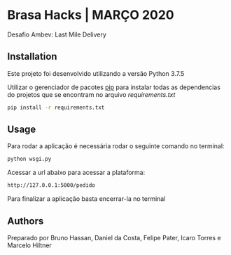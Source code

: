 # Brasa Hacks | MARÇO 2020

Desafio Ambev: Last Mile Delivery

## Installation

Este projeto foi desenvolvido utilizando a versão Python 3.7.5

Utilizar o gerenciador de pacotes [pip](https://pip.pypa.io/en/stable/) para instalar todas as dependencias do projetos que se encontram no arquivo *requirements.txt*

```bash
pip install -r requirements.txt
```

## Usage

Para rodar a aplicação é necessária rodar o seguinte comando no terminal:

```bash
python wsgi.py
```
Acessar a url abaixo para acessar a plataforma:

```bash
http://127.0.0.1:5000/pedido
```

Para finalizar a aplicação basta encerrar-la no terminal

## Authors
Preparado por Bruno Hassan, Daniel da Costa, Felipe Pater, Icaro Torres e Marcelo Hiltner


